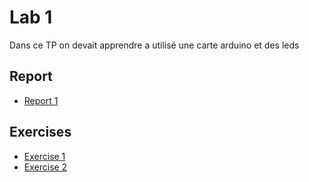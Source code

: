 # Lab 1
Dans ce TP on devait apprendre a utilisé une carte arduino et des leds

## Report
  - [Report 1](report/) 

  
## Exercises
  - [Exercise 1](excercise/1)
  - [Exercise 2](excercise/3)

